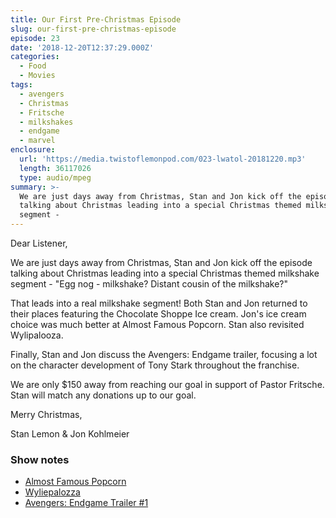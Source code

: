 ```yaml
---
title: Our First Pre-Christmas Episode
slug: our-first-pre-christmas-episode
episode: 23
date: '2018-12-20T12:37:29.000Z'
categories:
  - Food
  - Movies
tags:
  - avengers
  - Christmas
  - Fritsche
  - milkshakes
  - endgame
  - marvel
enclosure:
  url: 'https://media.twistoflemonpod.com/023-lwatol-20181220.mp3'
  length: 36117026
  type: audio/mpeg
summary: >-
  We are just days away from Christmas, Stan and Jon kick off the episode
  talking about Christmas leading into a special Christmas themed milkshake
  segment -
---
```


Dear Listener,

We are just days away from Christmas, Stan and Jon kick off the episode talking about Christmas leading into a special Christmas themed milkshake segment - "Egg nog - milkshake? Distant cousin of the milkshake?"

That leads into a real milkshake segment! Both Stan and Jon returned to their places featuring the Chocolate Shoppe Ice cream. Jon's ice cream choice was much better at Almost Famous Popcorn. Stan also revisited Wylipalooza.

Finally, Stan and Jon discuss the Avengers: Endgame trailer, focusing a lot on the character development of Tony Stark throughout the franchise.

We are only $150 away from reaching our goal in support of Pastor Fritsche. Stan will match any donations up to our goal.

Merry Christmas,

Stan Lemon & Jon Kohlmeier

### Show notes

- [Almost Famous Popcorn](https://almostfamouspopcorn.com)
- [Wyliepalozza](http://wyliepalooza.com)
- [Avengers: Endgame Trailer #1](https://www.youtube.com/watch?v=ee1172yeqyE)
